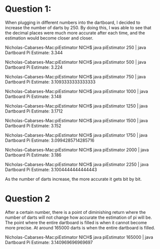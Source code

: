 # Question 1: 

When plugging in different numbers into the dartboard, I decided to increase the number of darts by 250. By doing this, I was able to see that the decimal places were much more accurate after each time, and the estimation would become closer and closer. 

Nicholas-Cabarses-Mac:piEstimator NICH$ java piEstimator 250 | java Dartboard
Pi Estimate: 3.344


Nicholas-Cabarses-Mac:piEstimator NICH$ java piEstimator 500 | java Dartboard
Pi Estimate: 3.224


Nicholas-Cabarses-Mac:piEstimator NICH$ java piEstimator 750 | java Dartboard
Pi Estimate: 3.1093333333333333


Nicholas-Cabarses-Mac:piEstimator NICH$ java piEstimator 1000 | java Dartboard
Pi Estimate: 3.148


Nicholas-Cabarses-Mac:piEstimator NICH$ java piEstimator 1250 | java Dartboard
Pi Estimate: 3.1712


Nicholas-Cabarses-Mac:piEstimator NICH$ java piEstimator 1500 | java Dartboard
Pi Estimate: 3.152


Nicholas-Cabarses-Mac:piEstimator NICH$ java piEstimator 1750 | java Dartboard
Pi Estimate: 3.0994285714285716


Nicholas-Cabarses-Mac:piEstimator NICH$ java piEstimator 2000 | java Dartboard
Pi Estimate: 3.186


Nicholas-Cabarses-Mac:piEstimator NICH$ java piEstimator 2250 | java Dartboard
Pi Estimate: 3.1004444444444443


As the number of darts increase, the more accurate it gets bit by bit. 

# Question 2

After a certain number, there is a point of diminishing return where the number of darts will not change how accurate the estimation of pi will be. The point where the entire dartboard is filled is when it cannot become more precise. At around 165000 darts is when the entire dartboard is filled. 

Nicholas-Cabarses-Mac:piEstimator NICH$ java piEstimator 165000 | java Dartboard
Pi Estimate: 3.140969696969697
